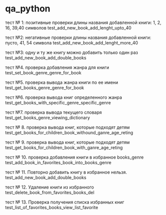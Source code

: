 # qa_python

тест № 1: позитивные проверки длины названия добавленной книги: 1, 2, 16, 39,40 символов
test_add_new_book_add_lenght_upto_40

тест №2: негативные проверки длины названия добавленной книги: пусто, 41, 54 символа
test_add_new_book_add_lenght_more_40

тест №3: одну и ту же книгу можно добавить только один раз
test_add_new_book_add_double_books

тест №4. проверка добавления жанра для книги
test_set_book_genre_genre_for_book

тест №5. проверка вывода жанра книги по ее имени
test_get_books_genre_genre_for_book

тест №6. проверка вывода книг определенного жанра
test_get_books_with_specific_genre_specific_genre

тест №7. проверка вывода текущего словаря
test_get_books_genre_viewing_dictionary

тест № 8. проверка вывода книг, которые подходят детям
test_get_books_for_children_book_withound_ganre_age_reting

тест № 9. проверка вывода книг, которые подходят детям
test_get_books_for_children_book_with_ganre_age_reting

тест № 10. проверка добавления книги в избранное books_genre
test_add_book_in_favorites_book_into_books_genre

тест № 11. Повторно добавить книгу в избранное нельзя.
test_add_new_book_add_double_books

тест № 12. Удаление книги из избранного
test_delete_book_from_favorites_books_del

тест № 13.  Проверка получения списка избранных книг
test_list_of_favorites_books_view_list_favorite
